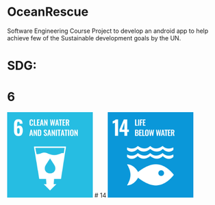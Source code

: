 # OceanRescue
Software Engineering Course Project to develop an android app to help achieve few of the Sustainable development goals by the UN.
# SDG: 
# 6
<img src="https://github.com/PreethiVarshaM/OceanRescue/blob/master/Documentation/Goal-6/Goal%206/E_WEB_06.png" alt="clean water and sanitation" width="200"/>
# 14
<img src="https://github.com/PreethiVarshaM/OceanRescue/blob/master/Documentation/Goal-14/Goal%2014/E_WEB_14.png" alt="life under water" width="200"/>
